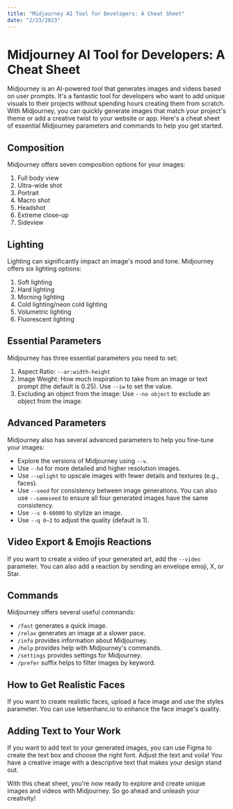 ```yaml
---
title: "Midjourney AI Tool for Developers: A Cheat Sheet"
date: "2/23/2023"
---
```


# Midjourney AI Tool for Developers: A Cheat Sheet

Midjourney is an AI-powered tool that generates images and videos based on user prompts. It's a fantastic tool for developers who want to add unique visuals to their projects without spending hours creating them from scratch. With Midjourney, you can quickly generate images that match your project's theme or add a creative twist to your website or app. Here's a cheat sheet of essential Midjourney parameters and commands to help you get started.

## Composition

Midjourney offers seven composition options for your images:

1.  Full body view
2.  Ultra-wide shot
3.  Portrait
4.  Macro shot
5.  Headshot
6.  Extreme close-up
7.  Sideview

## Lighting

Lighting can significantly impact an image's mood and tone. Midjourney offers six lighting options:

1.  Soft lighting
2.  Hard lighting
3.  Morning lighting
4.  Cold lighting/neon cold lighting
5.  Volumetric lighting
6.  Fluorescent lighting

## Essential Parameters

Midjourney has three essential parameters you need to set:

1.  Aspect Ratio: `--ar:width-height`
2.  Image Weight: How much inspiration to take from an image or text prompt (the default is 0.25). Use `--iw` to set the value.
3.  Excluding an object from the image: Use `--no object` to exclude an object from the image.

## Advanced Parameters

Midjourney also has several advanced parameters to help you fine-tune your images:

-   Explore the versions of Midjourney using `--v`.
-   Use `--hd` for more detailed and higher resolution images.
-   Use `--uplight` to upscale images with fewer details and textures (e.g., faces).
-   Use `--seed` for consistency between image generations. You can also use `--sameseed` to ensure all four generated images have the same consistency.
-   Use `--s 0-60000` to stylize an image.
-   Use `--q 0~2` to adjust the quality (default is 1).

## Video Export & Emojis Reactions

If you want to create a video of your generated art, add the `--video` parameter. You can also add a reaction by sending an envelope emoji, X, or Star.

## Commands

Midjourney offers several useful commands:

-   `/fast` generates a quick image.
-   `/relax` generates an image at a slower pace.
-   `/info` provides information about Midjourney.
-   `/help` provides help with Midjourney's commands.
-   `/settings` provides settings for Midjourney.
-   `/prefer` suffix helps to filter images by keyword.

## How to Get Realistic Faces

If you want to create realistic faces, upload a face image and use the styles parameter. You can use letsenhanc.io to enhance the face image's quality.

## Adding Text to Your Work

If you want to add text to your generated images, you can use Figma to create the text box and choose the right font. Adjust the text and voila! You have a creative image with a descriptive text that makes your design stand out.

With this cheat sheet, you're now ready to explore and create unique images and videos with Midjourney. So go ahead and unleash your creativity!
